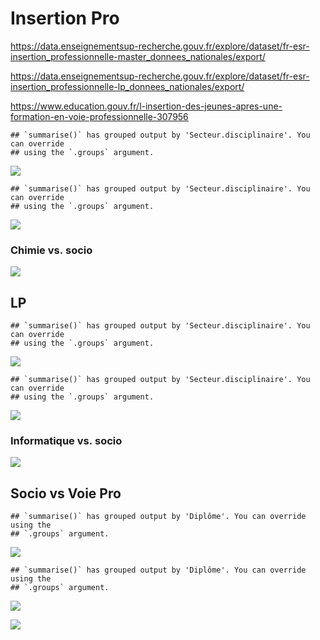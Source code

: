 Insertion Pro
================

<https://data.enseignementsup-recherche.gouv.fr/explore/dataset/fr-esr-insertion_professionnelle-master_donnees_nationales/export/>

<https://data.enseignementsup-recherche.gouv.fr/explore/dataset/fr-esr-insertion_professionnelle-lp_donnees_nationales/export/>

<https://www.education.gouv.fr/l-insertion-des-jeunes-apres-une-formation-en-voie-professionnelle-307956>

    ## `summarise()` has grouped output by 'Secteur.disciplinaire'. You can override
    ## using the `.groups` argument.

![](insertion-pro_files/figure-gfm/18mois-1.png)<!-- -->

    ## `summarise()` has grouped output by 'Secteur.disciplinaire'. You can override
    ## using the `.groups` argument.

![](insertion-pro_files/figure-gfm/30mois-1.png)<!-- -->

### Chimie vs. socio

![](insertion-pro_files/figure-gfm/Chimie-1.png)<!-- -->

## LP

    ## `summarise()` has grouped output by 'Secteur.disciplinaire'. You can override
    ## using the `.groups` argument.

![](insertion-pro_files/figure-gfm/lp.18mois-1.png)<!-- -->

    ## `summarise()` has grouped output by 'Secteur.disciplinaire'. You can override
    ## using the `.groups` argument.

![](insertion-pro_files/figure-gfm/lp.30mois-1.png)<!-- -->

### Informatique vs. socio

![](insertion-pro_files/figure-gfm/lp.infosocio-1.png)<!-- -->

## Socio vs Voie Pro

    ## `summarise()` has grouped output by 'Diplôme'. You can override using the
    ## `.groups` argument.

![](insertion-pro_files/figure-gfm/sociovsvp-1.png)<!-- -->

    ## `summarise()` has grouped output by 'Diplôme'. You can override using the
    ## `.groups` argument.

![](insertion-pro_files/figure-gfm/sociovsvp.fake-1.png)<!-- -->

![](insertion-pro_files/figure-gfm/socio.contrat-1.png)<!-- -->
